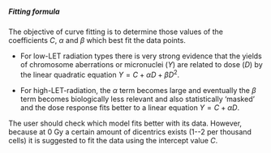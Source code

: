 ##### Fitting formula

The objective of curve fitting is to determine those values of the coefficients $C$, $\alpha$ and $\beta$ which best fit the data points.

- For low-LET radiation types there is very strong evidence that the yields of chromosome aberrations or micronuclei ($Y$) are related to dose ($D$) by the linear quadratic equation $Y = C + \alpha D + \beta D^{2}$. 

- For high-LET-radiation, the $\alpha$ term becomes large and eventually the $\beta$ term becomes biologically less relevant and also statistically ‘masked’ and the dose response fits better to a linear equation $Y = C + \alpha D$.

The user should check which model fits better with its data. However, because at 0 Gy a certain amount of dicentrics exists (1--2 per thousand cells) it is suggested to fit the data using the intercept value $C$.
